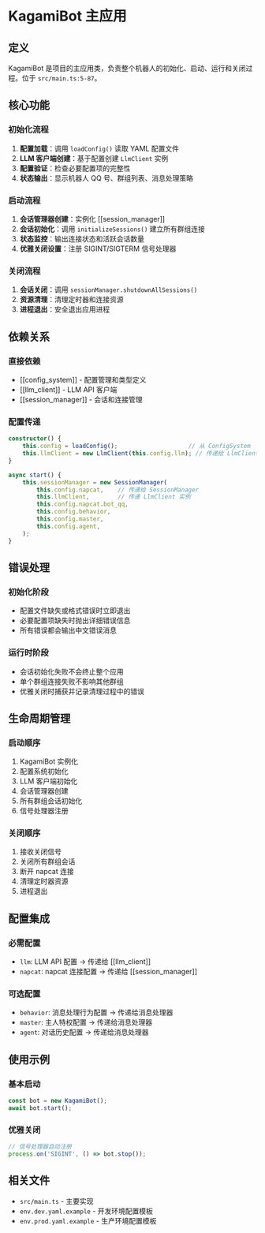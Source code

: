 # KagamiBot 主应用

## 定义

KagamiBot 是项目的主应用类，负责整个机器人的初始化、启动、运行和关闭过程。位于 `src/main.ts:5-87`。

## 核心功能

### 初始化流程
1. **配置加载**：调用 `loadConfig()` 读取 YAML 配置文件
2. **LLM 客户端创建**：基于配置创建 `LlmClient` 实例
3. **配置验证**：检查必要配置项的完整性
4. **状态输出**：显示机器人 QQ 号、群组列表、消息处理策略

### 启动流程
1. **会话管理器创建**：实例化 [[session_manager]]
2. **会话初始化**：调用 `initializeSessions()` 建立所有群组连接
3. **状态监控**：输出连接状态和活跃会话数量
4. **优雅关闭设置**：注册 SIGINT/SIGTERM 信号处理器

### 关闭流程
1. **会话关闭**：调用 `sessionManager.shutdownAllSessions()`
2. **资源清理**：清理定时器和连接资源
3. **进程退出**：安全退出应用进程

## 依赖关系

### 直接依赖
- [[config_system]] - 配置管理和类型定义
- [[llm_client]] - LLM API 客户端
- [[session_manager]] - 会话和连接管理

### 配置传递
```typescript
constructor() {
    this.config = loadConfig();                    // 从 ConfigSystem
    this.llmClient = new LlmClient(this.config.llm); // 传递给 LlmClient
}

async start() {
    this.sessionManager = new SessionManager(
        this.config.napcat,    // 传递给 SessionManager
        this.llmClient,        // 传递 LlmClient 实例
        this.config.napcat.bot_qq,
        this.config.behavior,
        this.config.master,
        this.config.agent,
    );
}
```

## 错误处理

### 初始化阶段
- 配置文件缺失或格式错误时立即退出
- 必要配置项缺失时抛出详细错误信息
- 所有错误都会输出中文错误消息

### 运行时阶段
- 会话初始化失败不会终止整个应用
- 单个群组连接失败不影响其他群组
- 优雅关闭时捕获并记录清理过程中的错误

## 生命周期管理

### 启动顺序
1. KagamiBot 实例化
2. 配置系统初始化
3. LLM 客户端初始化
4. 会话管理器创建
5. 所有群组会话初始化
6. 信号处理器注册

### 关闭顺序
1. 接收关闭信号
2. 关闭所有群组会话
3. 断开 napcat 连接
4. 清理定时器资源
5. 进程退出

## 配置集成

### 必需配置
- `llm`: LLM API 配置 → 传递给 [[llm_client]]
- `napcat`: napcat 连接配置 → 传递给 [[session_manager]]

### 可选配置
- `behavior`: 消息处理行为配置 → 传递给消息处理器
- `master`: 主人特权配置 → 传递给消息处理器
- `agent`: 对话历史配置 → 传递给消息处理器

## 使用示例

### 基本启动
```typescript
const bot = new KagamiBot();
await bot.start();
```

### 优雅关闭
```typescript
// 信号处理器自动注册
process.on('SIGINT', () => bot.stop());
```

## 相关文件
- `src/main.ts` - 主要实现
- `env.dev.yaml.example` - 开发环境配置模板
- `env.prod.yaml.example` - 生产环境配置模板